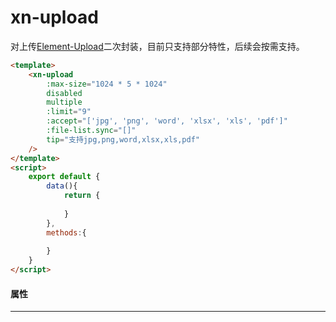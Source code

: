 # xn-upload
对上传[Element-Upload](https://element.eleme.cn/#/zh-CN/component/upload)二次封装，目前只支持部分特性，后续会按需支持。

``` html javascript
<template>
    <xn-upload
        :max-size="1024 * 5 * 1024"
        disabled
        multiple
        :limit="9"
        :accept="['jpg', 'png', 'word', 'xlsx', 'xls', 'pdf']"
        :file-list.sync="[]"
        tip="支持jpg,png,word,xlsx,xls,pdf"
    />
</template>
<script>
    export default {
        data(){
            return {
               
            }
        },
        methods:{
            
        }
    }
</script>
```



#### 属性
---
<api :list="list"></api>

<script>
   export default {
        data(){
            return {
                list:[
                    {query:'file-list',desc:'绑定的数据(.sync)',type:'array',options:'-',default:'-'},
                    {query:'disabled',desc:'是否禁用',type:'boolean',options:'true/false',default:'false'},
                    {query:'multiple',desc:'是否开始一次性上传多张',type:'boolean',options:'true/false',default:'true'},
                    {query:'max-size',desc:'上传文件体积',type:'number',options:'-',default:'1024 * 5 * 1024 (5M)'},
                    {query:'limit',desc:'允许上传最大个数',type:'number',options:'-',default:'1'},
                    {query:'tip',desc:'上传文件描述',type:'string',options:'-',default:'-'},
                    {query:'accept',desc:'允许上传的文件格式',type:'array',options:'-',default:'["jpg", "jpeg", "png", "pdf"]'},
                    {query:'compress',desc:'压缩(只支持图片压缩)，0~1：按百分比压缩，>1：按固定值压缩',type:'boolean,number',options:'0~1/>1',default:'false'}
                ]
            }
        }
    }
</script>